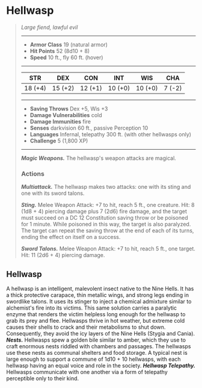 # Hellwasp
>*Large fiend, lawful evil*
>___
>- **Armor Class** 19 (natural armor)
>- **Hit Points** 52 (8d10 + 8)
>- **Speed** 10 ft., fly 60 ft. (hover)
>___
>|STR|DEX|CON|INT|WIS|CHA|
>|:---:|:---:|:---:|:---:|:---:|:---:|
>|18 (+4)|15 (+2)|12 (+1)|10 (+0)|10 (+0)|7 (-2)|
>___
>- **Saving Throws** Dex +5, Wis +3
>- **Damage Vulnerabilities** cold
>- **Damage Immunities** fire
>- **Senses** darkvision 60 ft., passive Perception 10
>- **Languages** Infernal, telepathy 300 ft. (with other hellwasps only)
>- **Challenge** 5 (1,800 XP)
>___
>***Magic Weapons.*** The hellwasp's weapon attacks are magical.  
>
>### Actions
>***Multiattack.*** The hellwasp makes two attacks: one with its sting and one with its sword talons.  
>
>***Sting.*** Melee Weapon Attack: +7 to hit, reach 5 ft., one creature. Hit: 8 (1d8 + 4) piercing damage plus 7 (2d6) fire damage, and the target must succeed on a DC 12 Constitution saving throw or be poisoned for 1 minute. While poisoned in this way, the target is also paralyzed. The target can repeat the saving throw at the end of each of its turns, ending the effect on itself on a success.  
>
>***Sword Talons.*** Melee Weapon Attack: +7 to hit, reach 5 ft., one target. Hit: 11 (2d6 + 4) piercing damage.
## Hellwasp
A hellwasp is an intelligent, malevolent insect native to the Nine Hells. It has a thick protective carapace, thin metallic wings, and strong legs ending in swordlike talons. It uses its stinger to inject a chemical admixture similar to alchemist's fire into its victims. This same solution carries a paralytic enzyme that renders the victim helpless long enough for the hellwasp to grab its prey and flee.
Hellwasps thrive in hot weather, but extreme cold causes their shells to crack and their metabolisms to shut down. Consequently, they avoid the icy layers of the Nine Hells (Stygia and Cania).
***Nests.*** Hellwasps spew a golden bile similar to amber, which they use to craft enormous nests riddled with chambers and passages. The hellwasps use these nests as communal shelters and food storage. A typical nest is large enough to support a commune of 1d10 + 10 hellwasps, with each hellwasp having an equal voice and role in the society.
***Hellwasp Telepathy.*** Hellwasps communicate with one another via a form of telepathy perceptible only to their kind.
